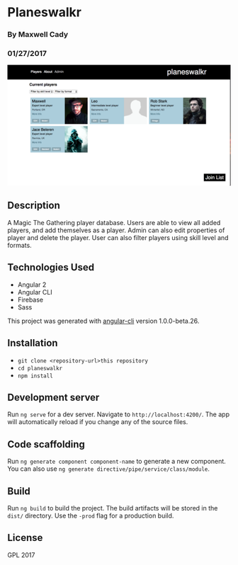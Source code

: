 # Planeswalkr
### By Maxwell Cady
### 01/27/2017

![Screenshot](screenshot.png)
## Description
A Magic The Gathering player database. Users are able to view all added players, and add themselves as a player. Admin can also edit properties of player and delete the player. User can also filter players using skill level and formats.

## Technologies Used
* Angular 2
* Angular CLI
* Firebase
* Sass

This project was generated with [angular-cli](https://github.com/angular/angular-cli) version 1.0.0-beta.26.

## Installation
* `git clone <repository-url>this repository`
* `cd planeswalkr`
* `npm install`

## Development server
Run `ng serve` for a dev server. Navigate to `http://localhost:4200/`. The app will automatically reload if you change any of the source files.

## Code scaffolding

Run `ng generate component component-name` to generate a new component. You can also use `ng generate directive/pipe/service/class/module`.

## Build

Run `ng build` to build the project. The build artifacts will be stored in the `dist/` directory. Use the `-prod` flag for a production build.

## License
GPL 2017

